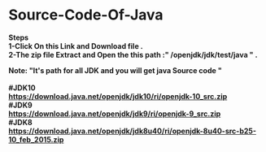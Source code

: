 # Source-Code-Of-Java <br/>

 <b>Steps <br/> <b/> 1-Click On this Link and Download file . <br/>
  2-The zip file  Extract and Open the this path :" /openjdk/jdk/test/java " .<br/>  
  
   Note: "It's path for all JDK and you  will get java Source code " 
  <br/><br/>
 #JDK10 <br/>
https://download.java.net/openjdk/jdk10/ri/openjdk-10_src.zip <br/>
#JDK9<br/>
https://download.java.net/openjdk/jdk9/ri/openjdk-9_src.zip<br/>
#JDK8<br/>
https://download.java.net/openjdk/jdk8u40/ri/openjdk-8u40-src-b25-10_feb_2015.zip<br/>
  <b/>
